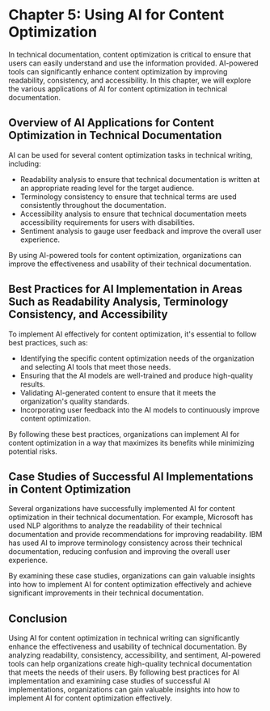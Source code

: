 Chapter 5: Using AI for Content Optimization
============================================

In technical documentation, content optimization is critical to ensure that users can easily understand and use the information provided. AI-powered tools can significantly enhance content optimization by improving readability, consistency, and accessibility. In this chapter, we will explore the various applications of AI for content optimization in technical documentation.

Overview of AI Applications for Content Optimization in Technical Documentation
-------------------------------------------------------------------------------

AI can be used for several content optimization tasks in technical writing, including:

* Readability analysis to ensure that technical documentation is written at an appropriate reading level for the target audience.
* Terminology consistency to ensure that technical terms are used consistently throughout the documentation.
* Accessibility analysis to ensure that technical documentation meets accessibility requirements for users with disabilities.
* Sentiment analysis to gauge user feedback and improve the overall user experience.

By using AI-powered tools for content optimization, organizations can improve the effectiveness and usability of their technical documentation.

Best Practices for AI Implementation in Areas Such as Readability Analysis, Terminology Consistency, and Accessibility
----------------------------------------------------------------------------------------------------------------------

To implement AI effectively for content optimization, it's essential to follow best practices, such as:

* Identifying the specific content optimization needs of the organization and selecting AI tools that meet those needs.
* Ensuring that the AI models are well-trained and produce high-quality results.
* Validating AI-generated content to ensure that it meets the organization's quality standards.
* Incorporating user feedback into the AI models to continuously improve content optimization.

By following these best practices, organizations can implement AI for content optimization in a way that maximizes its benefits while minimizing potential risks.

Case Studies of Successful AI Implementations in Content Optimization
---------------------------------------------------------------------

Several organizations have successfully implemented AI for content optimization in their technical documentation. For example, Microsoft has used NLP algorithms to analyze the readability of their technical documentation and provide recommendations for improving readability. IBM has used AI to improve terminology consistency across their technical documentation, reducing confusion and improving the overall user experience.

By examining these case studies, organizations can gain valuable insights into how to implement AI for content optimization effectively and achieve significant improvements in their technical documentation.

Conclusion
----------

Using AI for content optimization in technical writing can significantly enhance the effectiveness and usability of technical documentation. By analyzing readability, consistency, accessibility, and sentiment, AI-powered tools can help organizations create high-quality technical documentation that meets the needs of their users. By following best practices for AI implementation and examining case studies of successful AI implementations, organizations can gain valuable insights into how to implement AI for content optimization effectively.
